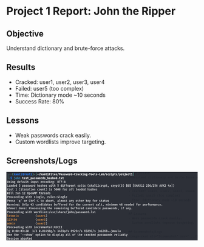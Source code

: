 # Project 1 Report: John the Ripper

## Objective
Understand dictionary and brute-force attacks.

## Results
- Cracked: user1, user2, user3, user4
- Failed: user5 (too complex)
- Time: Dictionary mode ~10 seconds
- Success Rate: 80%

## Lessons
- Weak passwords crack easily.
- Custom wordlists improve targeting.

## Screenshots/Logs

![Screenshot](../logs/project1-screenshot1.png)

<!-- If the image still doesn't render on GitHub, ensure the file exists at 'logs/project1-screenshot1.png', the path is correct relative to this file, and the filename's case matches exactly. -->